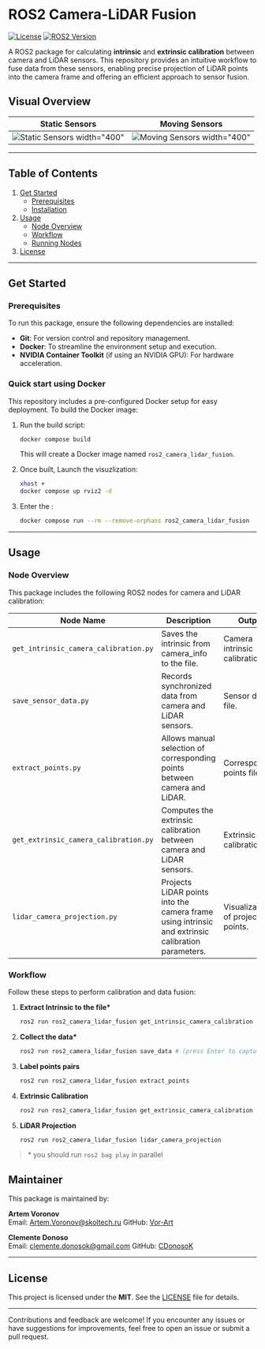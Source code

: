 # ROS2 Camera-LiDAR Fusion

[![License](https://img.shields.io/badge/License-MIT--Clause-blue.svg)](https://opensource.org/licenses/MIT)
[![ROS2 Version](https://img.shields.io/badge/ROS-Humble-green)](https://docs.ros.org/en/humble/index.html)

A ROS2 package for calculating **intrinsic** and **extrinsic calibration** between camera and LiDAR sensors. This repository provides an intuitive workflow to fuse data from these sensors, enabling precise projection of LiDAR points into the camera frame and offering an efficient approach to sensor fusion.

## Visual Overview
| **Static Sensors** | **Moving Sensors** |
|---------------------|--------------------|
| ![Static Sensors](assets/static_sensors.gif) width="400" | ![Moving Sensors](assets/moving_sensors.gif) width="400" |

---

## Table of Contents
1. [Get Started](#get-started)
   - [Prerequisites](#prerequisites)
   - [Installation](#installation)
2. [Usage](#usage)
   - [Node Overview](#node-overview)
   - [Workflow](#workflow)
   - [Running Nodes](#running-nodes)
3. [License](#license)

---

## Get Started

### Prerequisites

To run this package, ensure the following dependencies are installed:
- **Git**: For version control and repository management.
- **Docker**: To streamline the environment setup and execution.
- **NVIDIA Container Toolkit** (if using an NVIDIA GPU): For hardware acceleration.

### Quick start using Docker
This repository includes a pre-configured Docker setup for easy deployment. To build the Docker image:
1. Run the build script:
   ```bash
   docker compose build
   ```
   This will create a Docker image named `ros2_camera_lidar_fusion`.

2. Once built, Launch the visuzlization:
   ```bash
   xhost +
   docker compose up rviz2 -d 
   ```

3. Enter the :
   ```bash
   docker compose run --rm --remove-orphans ros2_camera_lidar_fusion
   ```

---

## Usage

### Node Overview
This package includes the following ROS2 nodes for camera and LiDAR calibration:

| **Node Name**           | **Description**                                                                                       | **Output**                                     |
|--------------------------|-------------------------------------------------------------------------------------------------------|-----------------------------------------------|
| `get_intrinsic_camera_calibration.py`  | Saves the intrinsic from camera_info to the file.                                                    | Camera intrinsic calibration file.            |
| `save_sensor_data.py`    | Records synchronized data from camera and LiDAR sensors.                                             | Sensor data file.                             |
| `extract_points.py`      | Allows manual selection of corresponding points between camera and LiDAR.                            | Corresponding points file.                    |
| `get_extrinsic_camera_calibration.py` | Computes the extrinsic calibration between camera and LiDAR sensors.                                | Extrinsic calibration file.                   |
| `lidar_camera_projection.py` | Projects LiDAR points into the camera frame using intrinsic and extrinsic calibration parameters. | Visualization of projected points.            |

### Workflow
Follow these steps to perform calibration and data fusion:

1. **Extract Intrinsic to the file\***  
   ```bash
   ros2 run ros2_camera_lidar_fusion get_intrinsic_camera_calibration
   ```

2. **Collect the data\***  
   ```bash
   ros2 run ros2_camera_lidar_fusion save_data # (press Enter to capture)
   ```

3. **Label points pairs**  
   ```bash
   ros2 run ros2_camera_lidar_fusion extract_points
   ```

4. **Extrinsic Calibration**  
   ```bash
   ros2 run ros2_camera_lidar_fusion get_extrinsic_camera_calibration
   ```

5. **LiDAR Projection**  
   ```bash
   ros2 run ros2_camera_lidar_fusion lidar_camera_projection
   ```
> \* you should run `ros2 bag play` in parallel

## Maintainer
This package is maintained by:

**Artem Voronov**  
Email: [Artem.Voronov@skoltech.ru](mailto:Artem.Voronov@skoltech.ru)
GitHub: [Vor-Art](https://github.com/Vor-Art)  

**Clemente Donoso**  
Email: [clemente.donosok@gmail.com](mailto:clemente.donosok@gmail.com)
GitHub: [CDonosoK](https://github.com/CDonosoK)  

---

## License
This project is licensed under the **MIT**. See the [LICENSE](LICENSE) file for details.

---
Contributions and feedback are welcome! If you encounter any issues or have suggestions for improvements, feel free to open an issue or submit a pull request.
